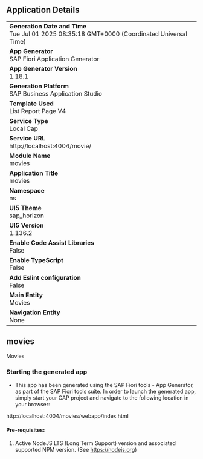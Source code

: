 ## Application Details
|               |
| ------------- |
|**Generation Date and Time**<br>Tue Jul 01 2025 08:35:18 GMT+0000 (Coordinated Universal Time)|
|**App Generator**<br>SAP Fiori Application Generator|
|**App Generator Version**<br>1.18.1|
|**Generation Platform**<br>SAP Business Application Studio|
|**Template Used**<br>List Report Page V4|
|**Service Type**<br>Local Cap|
|**Service URL**<br>http://localhost:4004/movie/|
|**Module Name**<br>movies|
|**Application Title**<br>movies|
|**Namespace**<br>ns|
|**UI5 Theme**<br>sap_horizon|
|**UI5 Version**<br>1.136.2|
|**Enable Code Assist Libraries**<br>False|
|**Enable TypeScript**<br>False|
|**Add Eslint configuration**<br>False|
|**Main Entity**<br>Movies|
|**Navigation Entity**<br>None|

## movies

Movies

### Starting the generated app

-   This app has been generated using the SAP Fiori tools - App Generator, as part of the SAP Fiori tools suite.  In order to launch the generated app, simply start your CAP project and navigate to the following location in your browser:

http://localhost:4004/movies/webapp/index.html

#### Pre-requisites:

1. Active NodeJS LTS (Long Term Support) version and associated supported NPM version.  (See https://nodejs.org)


